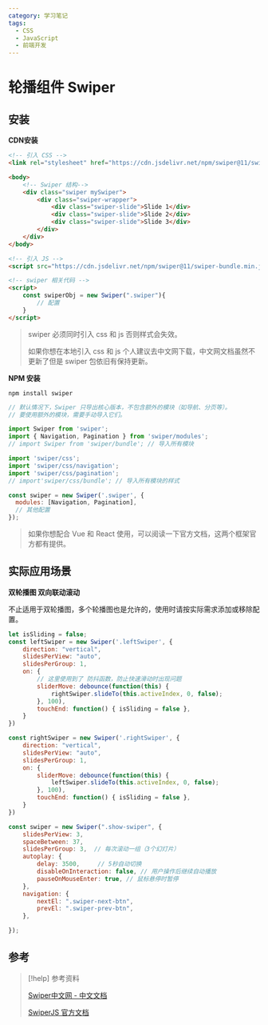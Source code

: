 ```yaml
---
category: 学习笔记
tags:
  - CSS
  - JavaScript
  - 前端开发
---
```

# 轮播组件 Swiper 

## 安装

**CDN安装**

```html
<!-- 引入 CSS -->
<link rel="stylesheet" href="https://cdn.jsdelivr.net/npm/swiper@11/swiper-bundle.min.css"/>

<body>
    <!-- Swiper 结构-->
    <div class="swiper mySwiper">
        <div class="swiper-wrapper">
            <div class="swiper-slide">Slide 1</div>
            <div class="swiper-slide">Slide 2</div>
            <div class="swiper-slide">Slide 3</div>
        </div>
    </div>
</body>

<!-- 引入 JS -->
<script src="https://cdn.jsdelivr.net/npm/swiper@11/swiper-bundle.min.js"></script>

<!-- swiper 相关代码 -->
<script>
    const swiperObj = new Swiper(".swiper"){
        // 配置
    }
</script>
```

> swiper 必须同时引入 css 和 js 否则样式会失效。  
>    
> 如果你想在本地引入 css 和 js 个人建议去中文网下载，中文网文档虽然不更新了但是 swiper 包依旧有保持更新。

**NPM 安装**

```shell
npm install swiper
```

```javascript
// 默认情况下，Swiper 只导出核心版本，不包含额外的模块（如导航、分页等）。
// 要使用额外的模块，需要手动导入它们。

import Swiper from 'swiper';
import { Navigation, Pagination } from 'swiper/modules';
// import Swiper from 'swiper/bundle'; // 导入所有模块

import 'swiper/css'; 
import 'swiper/css/navigation';
import 'swiper/css/pagination';
// import'swiper/css/bundle'; // 导入所有模块的样式

const swiper = new Swiper('.swiper', {
  modules: [Navigation, Pagination],
  // 其他配置
});
```

> 如果你想配合 Vue 和 React 使用，可以阅读一下官方文档，这两个框架官方都有提供。

## 实际应用场景

**双轮播图 双向联动滚动**

不止适用于双轮播图，多个轮播图也是允许的，使用时请按实际需求添加或移除配置。

```javascript
let isSliding = false;
const leftSwiper = new Swiper('.leftSwiper', {
    direction: "vertical",
    slidesPerView: "auto",
    slidesPerGroup: 1,
    on: {
        // 这里使用到了 防抖函数，防止快速滑动时出现问题
        sliderMove: debounce(function(this) {
            rightSwiper.slideTo(this.activeIndex, 0, false);
        }, 100),
        touchEnd: function() { isSliding = false },
    }
})

const rightSwiper = new Swiper('.rightSwiper', {
    direction: "vertical",
    slidesPerView: "auto",
    slidesPerGroup: 1,
    on: {
        sliderMove: debounce(function(this) {
            leftSwiper.slideTo(this.activeIndex, 0, false);
        }, 100),
        touchEnd: function() { isSliding = false },
    }
})
```

```javascript
const swiper = new Swiper(".show-swiper", {
    slidesPerView: 3,
    spaceBetween: 37,
    slidesPerGroup: 3,  // 每次滚动一组（3个幻灯片）
    autoplay: {
        delay: 3500,     // 5秒自动切换
        disableOnInteraction: false, // 用户操作后继续自动播放
        pauseOnMouseEnter: true, // 鼠标悬停时暂停
    },
    navigation: {
        nextEl: ".swiper-next-btn",
        prevEl: ".swiper-prev-btn",
    },

});
```
## 参考

> [!help] 参考资料
> 
> [Swiper中文网 - 中文文档](https://swiper.com.cn/usage/index.html)
>
> [SwiperJS 官方文档](https://swiperjs.com/)
